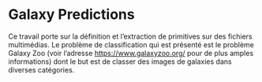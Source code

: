 # Galaxy Predictions

Ce travail porte sur la définition et l’extraction de primitives sur des fichiers multimédias. Le
problème de classification qui est présenté est le problème Galaxy Zoo (voir l’adresse
https://www.galaxyzoo.org/ pour de plus amples informations) dont le but est de classer des images de
galaxies dans diverses catégories.
